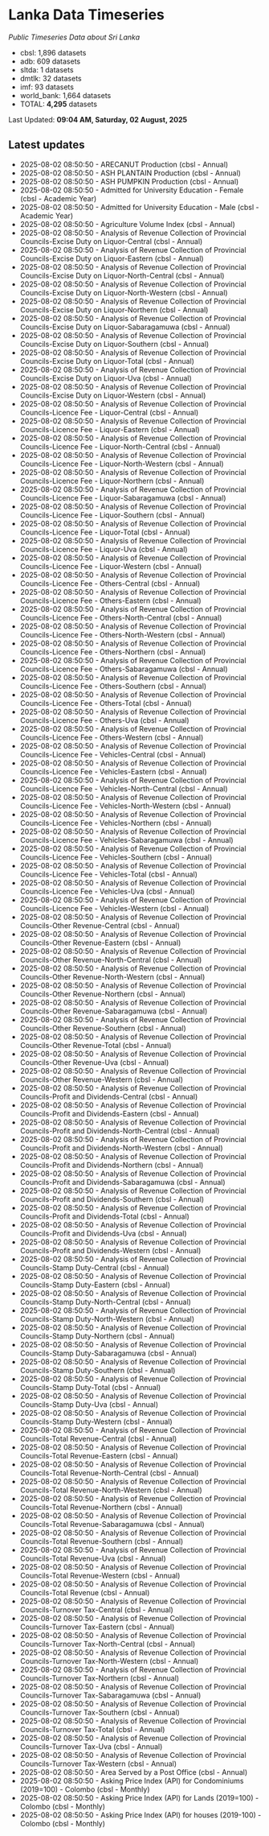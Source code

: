 # Lanka Data Timeseries
*Public Timeseries Data about Sri Lanka*

* cbsl: 1,896 datasets
* adb: 609 datasets
* sltda: 1 datasets
* dmtlk: 32 datasets
* imf: 93 datasets
* world_bank: 1,664 datasets
* TOTAL: **4,295** datasets

Last Updated: **09:04 AM, Saturday, 02 August, 2025**

## Latest updates

* 2025-08-02 08:50:50 - ARECANUT Production (cbsl - Annual)
* 2025-08-02 08:50:50 - ASH PLANTAIN Production (cbsl - Annual)
* 2025-08-02 08:50:50 - ASH PUMPKIN Production (cbsl - Annual)
* 2025-08-02 08:50:50 - Admitted for University Education - Female (cbsl - Academic Year)
* 2025-08-02 08:50:50 - Admitted for University Education - Male (cbsl - Academic Year)
* 2025-08-02 08:50:50 - Agriculture Volume Index (cbsl - Annual)
* 2025-08-02 08:50:50 - Analysis of Revenue Collection of Provincial Councils-Excise Duty on Liquor-Central (cbsl - Annual)
* 2025-08-02 08:50:50 - Analysis of Revenue Collection of Provincial Councils-Excise Duty on Liquor-Eastern (cbsl - Annual)
* 2025-08-02 08:50:50 - Analysis of Revenue Collection of Provincial Councils-Excise Duty on Liquor-North-Central (cbsl - Annual)
* 2025-08-02 08:50:50 - Analysis of Revenue Collection of Provincial Councils-Excise Duty on Liquor-North-Western (cbsl - Annual)
* 2025-08-02 08:50:50 - Analysis of Revenue Collection of Provincial Councils-Excise Duty on Liquor-Northern (cbsl - Annual)
* 2025-08-02 08:50:50 - Analysis of Revenue Collection of Provincial Councils-Excise Duty on Liquor-Sabaragamuwa (cbsl - Annual)
* 2025-08-02 08:50:50 - Analysis of Revenue Collection of Provincial Councils-Excise Duty on Liquor-Southern (cbsl - Annual)
* 2025-08-02 08:50:50 - Analysis of Revenue Collection of Provincial Councils-Excise Duty on Liquor-Total (cbsl - Annual)
* 2025-08-02 08:50:50 - Analysis of Revenue Collection of Provincial Councils-Excise Duty on Liquor-Uva (cbsl - Annual)
* 2025-08-02 08:50:50 - Analysis of Revenue Collection of Provincial Councils-Excise Duty on Liquor-Western (cbsl - Annual)
* 2025-08-02 08:50:50 - Analysis of Revenue Collection of Provincial Councils-Licence Fee - Liquor-Central (cbsl - Annual)
* 2025-08-02 08:50:50 - Analysis of Revenue Collection of Provincial Councils-Licence Fee - Liquor-Eastern (cbsl - Annual)
* 2025-08-02 08:50:50 - Analysis of Revenue Collection of Provincial Councils-Licence Fee - Liquor-North-Central (cbsl - Annual)
* 2025-08-02 08:50:50 - Analysis of Revenue Collection of Provincial Councils-Licence Fee - Liquor-North-Western (cbsl - Annual)
* 2025-08-02 08:50:50 - Analysis of Revenue Collection of Provincial Councils-Licence Fee - Liquor-Northern (cbsl - Annual)
* 2025-08-02 08:50:50 - Analysis of Revenue Collection of Provincial Councils-Licence Fee - Liquor-Sabaragamuwa (cbsl - Annual)
* 2025-08-02 08:50:50 - Analysis of Revenue Collection of Provincial Councils-Licence Fee - Liquor-Southern (cbsl - Annual)
* 2025-08-02 08:50:50 - Analysis of Revenue Collection of Provincial Councils-Licence Fee - Liquor-Total (cbsl - Annual)
* 2025-08-02 08:50:50 - Analysis of Revenue Collection of Provincial Councils-Licence Fee - Liquor-Uva (cbsl - Annual)
* 2025-08-02 08:50:50 - Analysis of Revenue Collection of Provincial Councils-Licence Fee - Liquor-Western (cbsl - Annual)
* 2025-08-02 08:50:50 - Analysis of Revenue Collection of Provincial Councils-Licence Fee - Others-Central (cbsl - Annual)
* 2025-08-02 08:50:50 - Analysis of Revenue Collection of Provincial Councils-Licence Fee - Others-Eastern (cbsl - Annual)
* 2025-08-02 08:50:50 - Analysis of Revenue Collection of Provincial Councils-Licence Fee - Others-North-Central (cbsl - Annual)
* 2025-08-02 08:50:50 - Analysis of Revenue Collection of Provincial Councils-Licence Fee - Others-North-Western (cbsl - Annual)
* 2025-08-02 08:50:50 - Analysis of Revenue Collection of Provincial Councils-Licence Fee - Others-Northern (cbsl - Annual)
* 2025-08-02 08:50:50 - Analysis of Revenue Collection of Provincial Councils-Licence Fee - Others-Sabaragamuwa (cbsl - Annual)
* 2025-08-02 08:50:50 - Analysis of Revenue Collection of Provincial Councils-Licence Fee - Others-Southern (cbsl - Annual)
* 2025-08-02 08:50:50 - Analysis of Revenue Collection of Provincial Councils-Licence Fee - Others-Total (cbsl - Annual)
* 2025-08-02 08:50:50 - Analysis of Revenue Collection of Provincial Councils-Licence Fee - Others-Uva (cbsl - Annual)
* 2025-08-02 08:50:50 - Analysis of Revenue Collection of Provincial Councils-Licence Fee - Others-Western (cbsl - Annual)
* 2025-08-02 08:50:50 - Analysis of Revenue Collection of Provincial Councils-Licence Fee - Vehicles-Central (cbsl - Annual)
* 2025-08-02 08:50:50 - Analysis of Revenue Collection of Provincial Councils-Licence Fee - Vehicles-Eastern (cbsl - Annual)
* 2025-08-02 08:50:50 - Analysis of Revenue Collection of Provincial Councils-Licence Fee - Vehicles-North-Central (cbsl - Annual)
* 2025-08-02 08:50:50 - Analysis of Revenue Collection of Provincial Councils-Licence Fee - Vehicles-North-Western (cbsl - Annual)
* 2025-08-02 08:50:50 - Analysis of Revenue Collection of Provincial Councils-Licence Fee - Vehicles-Northern (cbsl - Annual)
* 2025-08-02 08:50:50 - Analysis of Revenue Collection of Provincial Councils-Licence Fee - Vehicles-Sabaragamuwa (cbsl - Annual)
* 2025-08-02 08:50:50 - Analysis of Revenue Collection of Provincial Councils-Licence Fee - Vehicles-Southern (cbsl - Annual)
* 2025-08-02 08:50:50 - Analysis of Revenue Collection of Provincial Councils-Licence Fee - Vehicles-Total (cbsl - Annual)
* 2025-08-02 08:50:50 - Analysis of Revenue Collection of Provincial Councils-Licence Fee - Vehicles-Uva (cbsl - Annual)
* 2025-08-02 08:50:50 - Analysis of Revenue Collection of Provincial Councils-Licence Fee - Vehicles-Western (cbsl - Annual)
* 2025-08-02 08:50:50 - Analysis of Revenue Collection of Provincial Councils-Other Revenue-Central (cbsl - Annual)
* 2025-08-02 08:50:50 - Analysis of Revenue Collection of Provincial Councils-Other Revenue-Eastern (cbsl - Annual)
* 2025-08-02 08:50:50 - Analysis of Revenue Collection of Provincial Councils-Other Revenue-North-Central (cbsl - Annual)
* 2025-08-02 08:50:50 - Analysis of Revenue Collection of Provincial Councils-Other Revenue-North-Western (cbsl - Annual)
* 2025-08-02 08:50:50 - Analysis of Revenue Collection of Provincial Councils-Other Revenue-Northern (cbsl - Annual)
* 2025-08-02 08:50:50 - Analysis of Revenue Collection of Provincial Councils-Other Revenue-Sabaragamuwa (cbsl - Annual)
* 2025-08-02 08:50:50 - Analysis of Revenue Collection of Provincial Councils-Other Revenue-Southern (cbsl - Annual)
* 2025-08-02 08:50:50 - Analysis of Revenue Collection of Provincial Councils-Other Revenue-Total (cbsl - Annual)
* 2025-08-02 08:50:50 - Analysis of Revenue Collection of Provincial Councils-Other Revenue-Uva (cbsl - Annual)
* 2025-08-02 08:50:50 - Analysis of Revenue Collection of Provincial Councils-Other Revenue-Western (cbsl - Annual)
* 2025-08-02 08:50:50 - Analysis of Revenue Collection of Provincial Councils-Profit and Dividends-Central (cbsl - Annual)
* 2025-08-02 08:50:50 - Analysis of Revenue Collection of Provincial Councils-Profit and Dividends-Eastern (cbsl - Annual)
* 2025-08-02 08:50:50 - Analysis of Revenue Collection of Provincial Councils-Profit and Dividends-North-Central (cbsl - Annual)
* 2025-08-02 08:50:50 - Analysis of Revenue Collection of Provincial Councils-Profit and Dividends-North-Western (cbsl - Annual)
* 2025-08-02 08:50:50 - Analysis of Revenue Collection of Provincial Councils-Profit and Dividends-Northern (cbsl - Annual)
* 2025-08-02 08:50:50 - Analysis of Revenue Collection of Provincial Councils-Profit and Dividends-Sabaragamuwa (cbsl - Annual)
* 2025-08-02 08:50:50 - Analysis of Revenue Collection of Provincial Councils-Profit and Dividends-Southern (cbsl - Annual)
* 2025-08-02 08:50:50 - Analysis of Revenue Collection of Provincial Councils-Profit and Dividends-Total (cbsl - Annual)
* 2025-08-02 08:50:50 - Analysis of Revenue Collection of Provincial Councils-Profit and Dividends-Uva (cbsl - Annual)
* 2025-08-02 08:50:50 - Analysis of Revenue Collection of Provincial Councils-Profit and Dividends-Western (cbsl - Annual)
* 2025-08-02 08:50:50 - Analysis of Revenue Collection of Provincial Councils-Stamp Duty-Central (cbsl - Annual)
* 2025-08-02 08:50:50 - Analysis of Revenue Collection of Provincial Councils-Stamp Duty-Eastern (cbsl - Annual)
* 2025-08-02 08:50:50 - Analysis of Revenue Collection of Provincial Councils-Stamp Duty-North-Central (cbsl - Annual)
* 2025-08-02 08:50:50 - Analysis of Revenue Collection of Provincial Councils-Stamp Duty-North-Western (cbsl - Annual)
* 2025-08-02 08:50:50 - Analysis of Revenue Collection of Provincial Councils-Stamp Duty-Northern (cbsl - Annual)
* 2025-08-02 08:50:50 - Analysis of Revenue Collection of Provincial Councils-Stamp Duty-Sabaragamuwa (cbsl - Annual)
* 2025-08-02 08:50:50 - Analysis of Revenue Collection of Provincial Councils-Stamp Duty-Southern (cbsl - Annual)
* 2025-08-02 08:50:50 - Analysis of Revenue Collection of Provincial Councils-Stamp Duty-Total (cbsl - Annual)
* 2025-08-02 08:50:50 - Analysis of Revenue Collection of Provincial Councils-Stamp Duty-Uva (cbsl - Annual)
* 2025-08-02 08:50:50 - Analysis of Revenue Collection of Provincial Councils-Stamp Duty-Western (cbsl - Annual)
* 2025-08-02 08:50:50 - Analysis of Revenue Collection of Provincial Councils-Total Revenue-Central (cbsl - Annual)
* 2025-08-02 08:50:50 - Analysis of Revenue Collection of Provincial Councils-Total Revenue-Eastern (cbsl - Annual)
* 2025-08-02 08:50:50 - Analysis of Revenue Collection of Provincial Councils-Total Revenue-North-Central (cbsl - Annual)
* 2025-08-02 08:50:50 - Analysis of Revenue Collection of Provincial Councils-Total Revenue-North-Western (cbsl - Annual)
* 2025-08-02 08:50:50 - Analysis of Revenue Collection of Provincial Councils-Total Revenue-Northern (cbsl - Annual)
* 2025-08-02 08:50:50 - Analysis of Revenue Collection of Provincial Councils-Total Revenue-Sabaragamuwa (cbsl - Annual)
* 2025-08-02 08:50:50 - Analysis of Revenue Collection of Provincial Councils-Total Revenue-Southern (cbsl - Annual)
* 2025-08-02 08:50:50 - Analysis of Revenue Collection of Provincial Councils-Total Revenue-Uva (cbsl - Annual)
* 2025-08-02 08:50:50 - Analysis of Revenue Collection of Provincial Councils-Total Revenue-Western (cbsl - Annual)
* 2025-08-02 08:50:50 - Analysis of Revenue Collection of Provincial Councils-Total Revenue (cbsl - Annual)
* 2025-08-02 08:50:50 - Analysis of Revenue Collection of Provincial Councils-Turnover Tax-Central (cbsl - Annual)
* 2025-08-02 08:50:50 - Analysis of Revenue Collection of Provincial Councils-Turnover Tax-Eastern (cbsl - Annual)
* 2025-08-02 08:50:50 - Analysis of Revenue Collection of Provincial Councils-Turnover Tax-North-Central (cbsl - Annual)
* 2025-08-02 08:50:50 - Analysis of Revenue Collection of Provincial Councils-Turnover Tax-North-Western (cbsl - Annual)
* 2025-08-02 08:50:50 - Analysis of Revenue Collection of Provincial Councils-Turnover Tax-Northern (cbsl - Annual)
* 2025-08-02 08:50:50 - Analysis of Revenue Collection of Provincial Councils-Turnover Tax-Sabaragamuwa (cbsl - Annual)
* 2025-08-02 08:50:50 - Analysis of Revenue Collection of Provincial Councils-Turnover Tax-Southern (cbsl - Annual)
* 2025-08-02 08:50:50 - Analysis of Revenue Collection of Provincial Councils-Turnover Tax-Total (cbsl - Annual)
* 2025-08-02 08:50:50 - Analysis of Revenue Collection of Provincial Councils-Turnover Tax-Uva (cbsl - Annual)
* 2025-08-02 08:50:50 - Analysis of Revenue Collection of Provincial Councils-Turnover Tax-Western (cbsl - Annual)
* 2025-08-02 08:50:50 - Area Served by a Post Office (cbsl - Annual)
* 2025-08-02 08:50:50 - Asking Price Index (API) for Condominiums (2019=100) - Colombo (cbsl - Monthly)
* 2025-08-02 08:50:50 - Asking Price Index (API) for Lands (2019=100) - Colombo (cbsl - Monthly)
* 2025-08-02 08:50:50 - Asking Price Index (API) for houses (2019-100) - Colombo (cbsl - Monthly)